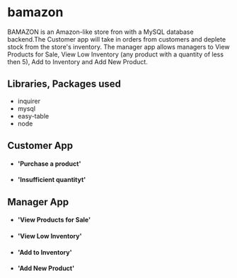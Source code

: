 # bamazon

BAMAZON is an Amazon-like store fron with a MySQL database backend.The Customer app will take in orders from customers and deplete stock from the store's inventory. The manager app allows managers to View Products for Sale, View Low Inventory (any product with a quantity of less then 5), Add to Inventory and Add New Product. 

## Libraries, Packages used
* inquirer
* mysql
* easy-table
* node

## Customer App
- #### 'Purchase a product' 



- #### 'Insufficient quantityt'





## Manager App 
- #### 'View Products for Sale'


- #### 'View Low Inventory'



- #### 'Add to Inventory'



- #### 'Add New Product'
